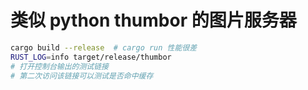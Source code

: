 # 类似 python thumbor 的图片服务器

```bash
cargo build --release  # cargo run 性能很差
RUST_LOG=info target/release/thumbor
# 打开控制台输出的测试链接
# 第二次访问该链接可以测试是否命中缓存
```